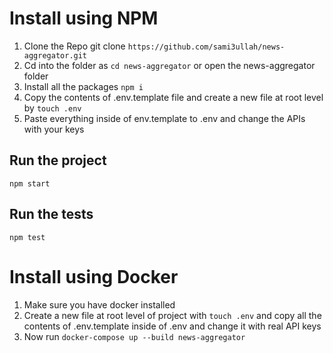 # Install using NPM

1. Clone the Repo git clone `https://github.com/sami3ullah/news-aggregator.git`
2. Cd into the folder as `cd news-aggregator` or open the news-aggregator folder
3. Install all the packages `npm i`
4. Copy the contents of .env.template file and create a new file at root level by `touch .env`
5. Paste everything inside of env.template to .env and change the APIs with your keys

## Run the project

`npm start`

## Run the tests

`npm test`

# Install using Docker

1. Make sure you have docker installed
2. Create a new file at root level of project with `touch .env` and copy all the contents of .env.template inside of .env and change it with real API keys
3. Now run `docker-compose up --build news-aggregator`
